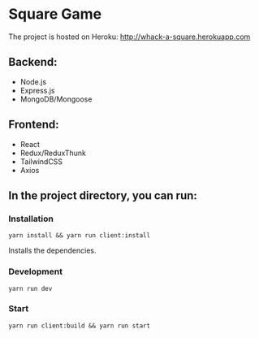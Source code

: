 # Square Game

The project is hosted on Heroku: http://whack-a-square.herokuapp.com

## Backend:
* Node.js
* Express.js
* MongoDB/Mongoose

## Frontend:
* React
* Redux/ReduxThunk
* TailwindCSS
* Axios

## In the project directory, you can run:

### Installation

```Shell
yarn install && yarn run client:install
```
Installs the dependencies.

### Development

```Shell
yarn run dev
```

### Start

```Shell
yarn run client:build && yarn run start
```
